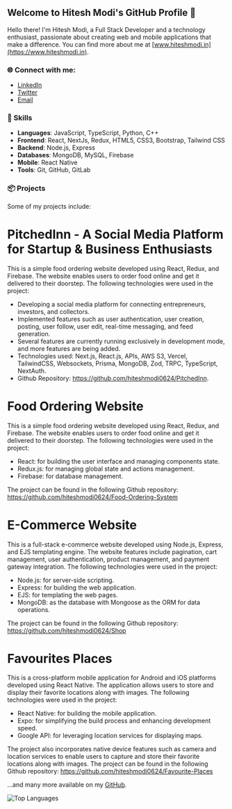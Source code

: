 ## Welcome to Hitesh Modi's GitHub Profile 👋

Hello there! I'm Hitesh Modi, a Full Stack Developer and a technology enthusiast, passionate about creating web and mobile applications that make a difference. You can find more about me at [www.hiteshmodi.in](https://www.hiteshmodi.in).

### 🌐 Connect with me:

- [LinkedIn](https://www.linkedin.com/in/hiteshmodi0624/)
- [Twitter](https://twitter.com/hiteshmodi_)
- [Email](mailto:mail@hiteshmodi.in)

### 💼 Skills

- **Languages**: JavaScript, TypeScript, Python, C++
- **Frontend**: React, NextJs, Redux, HTML5, CSS3, Bootstrap, Tailwind CSS
- **Backend**: Node.js, Express
- **Databases**: MongoDB, MySQL, Firebase
- **Mobile**: React Native
- **Tools**: Git, GitHub, GitLab

### 📦 Projects

Some of my projects include:

# PitchedInn - A Social Media Platform for Startup & Business Enthusiasts

This is a simple food ordering website developed using React, Redux, and Firebase. The website enables users to order food online and get it delivered to their doorstep. The following technologies were used in the project:

* Developing a social media platform for connecting entrepreneurs, investors, and collectors.
* Implemented features such as user authentication, user creation, posting, user follow, user edit, real-time
messaging, and feed generation.
* Several features are currently running exclusively in development mode, and more features are being added.
* Technologies used: Next.js, React.js, APIs, AWS S3, Vercel, TailwindCSS, Websockets, Prisma, MongoDB, Zod, TRPC, TypeScript, NextAuth.
* Github Repository: https://github.com/hiteshmodi0624/PitchedInn.

# Food Ordering Website

This is a simple food ordering website developed using React, Redux, and Firebase. The website enables users to order food online and get it delivered to their doorstep. The following technologies were used in the project:

* React: for building the user interface and managing components state.
* Redux.js: for managing global state and actions management.
* Firebase: for database management.

The project can be found in the following Github repository: https://github.com/hiteshmodi0624/Food-Ordering-System

# E-Commerce Website

This is a full-stack e-commerce website developed using Node.js, Express, and EJS templating engine. The website features include pagination, cart management, user authentication, product management, and payment gateway integration. The following technologies were used in the project:

* Node.js: for server-side scripting.
* Express: for building the web application.
* EJS: for templating the web pages.
* MongoDB: as the database with Mongoose as the ORM for data operations.

The project can be found in the following Github repository: https://github.com/hiteshmodi0624/Shop

# Favourites Places

This is a cross-platform mobile application for Android and iOS platforms developed using React Native. The application allows users to store and display their favorite locations along with images. The following technologies were used in the project:

* React Native: for building the mobile application.
* Expo: for simplifying the build process and enhancing development speed.
* Google API: for leveraging location services for displaying maps.

The project also incorporates native device features such as camera and location services to enable users to capture and store their favorite locations along with images. The project can be found in the following Github repository: https://github.com/hiteshmodi0624/Favourite-Places


...and many more available on my [GitHub](https://github.com/hiteshmodi0624?tab=repositories).

![Top Languages](https://github-readme-stats.vercel.app/api/top-langs/?username=hiteshmodi0624&layout=compact&theme=radical)
